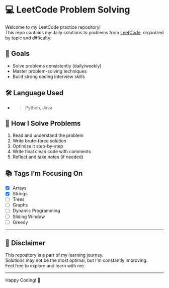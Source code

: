 # 💻 LeetCode Problem Solving

Welcome to my LeetCode practice repository!  
This repo contains my daily solutions to problems from [LeetCode](https://leetcode.com/), organized by topic and difficulty.

## 🎯 Goals

- Solve problems consistently (daily/weekly)
- Master problem-solving techniques
- Build strong coding interview skills

## 🛠️ Language Used

- > Python, Java 


## 🧠 How I Solve Problems

1. Read and understand the problem
2. Write brute-force solution
3. Optimize it step-by-step
4. Write final clean code with comments
5. Reflect and take notes (if needed)

## 📚 Tags I’m Focusing On

- [x] Arrays
- [x] Strings
- [ ] Trees
- [ ] Graphs
- [ ] Dynamic Programming
- [ ] Sliding Window
- [ ] Greedy

---

## 📌 Disclaimer

This repository is a part of my learning journey.  
Solutions may not be the most optimal, but I'm constantly improving.  
Feel free to explore and learn with me.

---

Happy Coding! 🚀


